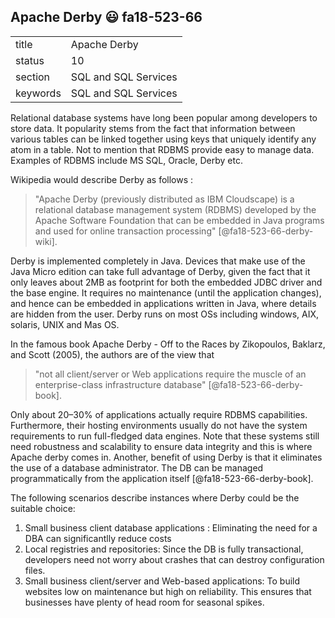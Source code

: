 ## Apache Derby :smiley:   fa18-523-66


|          |                      |
| -------- | -------------------- |
| title    | Apache Derby         | 
| status   | 10                   |
| section  | SQL and SQL Services |
| keywords | SQL and SQL Services |

 
Relational database systems have long been popular among developers to store data. It popularity stems from the fact that information 
between various tables can be linked together using keys that uniquely identify any atom in a table. Not to mention that RDBMS provide 
easy to manage data. Examples of RDBMS include MS SQL, Oracle, Derby etc.

Wikipedia would describe Derby as follows :
> "Apache Derby (previously distributed as IBM Cloudscape) is a relational database management system (RDBMS) developed by the Apache 
Software Foundation that can be embedded in Java programs and used for online transaction processing" [@fa18-523-66-derby-wiki].

Derby is implemented completely in Java. Devices that make use of the Java Micro edition can take full advantage of Derby, given the 
fact that it only leaves about 2MB as footprint for both the embedded JDBC driver and the base engine. It requires no maintenance
(until the application changes), and hence can be embedded in applications written in Java, where details are hidden from the user. 
Derby runs on most OSs including windows, AIX, solaris, UNIX and Mas OS.

In the famous book Apache Derby - Off to the Races by  Zikopoulos, Baklarz, and Scott (2005), the authors are of the view that
> "not all client/server or Web applications require the muscle of an enterprise-class infrastructure database"  [@fa18-523-66-derby-book].

Only about 20–30% of applications actually require RDBMS capabilities. Furthermore, their hosting environments usually do not have the 
system requirements to run full-fledged data engines. Note that these systems still need robustness and scalability  to ensure data 
integrity and this is where Apache derby comes in. Another, benefit of using Derby is that it eliminates the use of a database 
administrator. The DB can be managed programmatically from the application itself [@fa18-523-66-derby-book].

The following scenarios describe instances where Derby could be the suitable choice:

1. Small business client database applications : Eliminating the need for a DBA can significantlly reduce costs
2. Local registries and repositories: Since the DB is fully transactional, developers need not worry about crashes that can destroy
configuration files.
3. Small business client/server and Web-based applications:  To build websites low on maintenance but high on reliability. 
This ensures that businesses have plenty of head room for seasonal spikes. 

